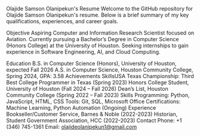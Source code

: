 Olajide Samson Olanipekun's Resume
Welcome to the GitHub repository for Olajide Samson Olanipekun's resume. Below is a brief summary of my key qualifications, experiences, and career goals.

Objective
Aspiring Computer and Information Research Scientist focused on Aviation. Currently pursuing a Bachelor’s Degree in Computer Science (Honors College) at the University of Houston. Seeking internships to gain experience in Software Engineering, AI, and Cloud Computing.

Education
B.S. in Computer Science (Honors), University of Houston, expected Fall 2026
A.S. in Computer Science, Houston Community College, Spring 2024, GPA: 3.58
Achievements
SkillsUSA Texas Championship: Third Best College Programmer in Texas (Spring 2023)
Honors College Student, University of Houston (Fall 2024 – Fall 2026)
Dean’s List, Houston Community College (Spring 2022 – Fall 2023)
Skills
Programming: Python, JavaScript, HTML, CSS
Tools: Git, SQL, Microsoft Office
Certifications: Machine Learning, Python Automation (Ongoing)
Experience
Bookseller/Customer Service, Barnes & Noble (2022-2023)
Historian, Student Government Association, HCC (2022-2023)
Contact
Phone: +1 (346) 745-1361
Email: olajideolanipekun1@gmail.com
